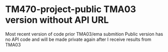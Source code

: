 # TM470-project-public TMA03 version without API URL
Most recent version of code prior TMA03/ema submition
Public version has no API code and will be made private again after I receive results from TMA03
